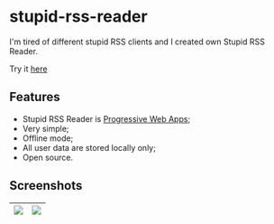 # stupid-rss-reader

I'm tired of different stupid RSS clients and I created own Stupid RSS Reader.

Try it [here](https://gurov.github.io/stupid-rss-reader/)

## Features
* Stupid RSS Reader is [Progressive Web Apps](https://developers.google.com/web/progressive-web-apps/);
* Very simple;
* Offline mode;
* All user data are stored locally only;
* Open source.

## Screenshots

|![](https://habrastorage.org/webt/fu/rh/so/furhso5_ok7n0d5ozi0eh9ugdde.jpeg)|![](https://habrastorage.org/webt/lp/ec/a3/lpeca3iffz3xhy-dtleoqng4p4g.jpeg)|
|----|---|

